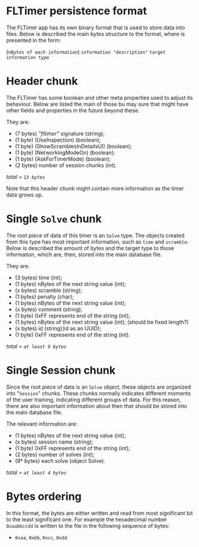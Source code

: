 # FLTimer persistence format

The FLTimer app has its own binary format that is used to store data into files. Below is described
the main bytes structure to the format, where is presented in the form:

(`nBytes of each information`) `information "description"` `target information type`

# Header chunk

The FLTimer has some boolean and other meta properties used to adjust its behaviour. Below are
listed the main of those bu may sure that might have other fields and properties in the future
beyond these.

They are:

- (7 bytes) _"fltimer"_ signature (string);
- (1 byte) (UseInspection) (boolean);
- (1 byte) (ShowScramblesInDetailsUI) (boolean);
- (1 byte) (NetworkingModeOn) (boolean);
- (1 byte) (AskForTimerMode) (boolean);
- (2 bytes) number of session chunks (int).

*total = `13 bytes`*

Note that this header chunk might contain more information as the timer data grows up.

# Single `Solve` chunk

The root piece of data of this timer is an `Solve` type. The objects created from this type has most
important information, such as `time` and `scramble`. Below is described the amount of bytes and the
target type to those information, which are, then, stored into the main database file.

They are:

- (3 bytes) time (int);
- (1 bytes) nBytes of the next string value (int);
- (x bytes) scramble (string);
- (1 bytes) penalty (char);
- (1 bytes) nBytes of the next string value (int);
- (x bytes) comment (string);
- (1 byte) 0xFF represents end of the string (int);
- (1 bytes) nBytes of the next string value (int); (should be fixed length?)
- (x bytes) id (string)(id as an UUID);
- (1 byte) 0xFF represents end of the string (int).

*total = `at least 9 bytes`*

# Single Session chunk

Since the root piece of data is an `Solve` object, these objects are organized into "`Session`"
chunks. These chunks normally indicates different moments of the user training, indicating different
groups of data. For this reason, there are also important information about then that should be
stored into the main database file.

The relevant information are:

- (1 bytes) nBytes of the next string value (int);
- (x bytes) session name (string);
- (1 byte) 0xFF represents end of the string (int);
- (2 bytes) number of solves (int);
- (9* bytes) each solve (object Solve).

*total = `at least 4 bytes`*

# Bytes ordering

In this format, the bytes are either written and read from most significant bit to the least
significant one. For example the hexadecimal number `0xaabbccdd` is written to the file in the
following sequence of bytes:

- `0xaa`, `0xbb`, `0xcc`, `0xdd`.
